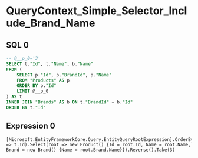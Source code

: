 # QueryContext_Simple_Selector_Include_Brand_Name

## SQL 0

```sql
-- @__p_0='3'
SELECT t."Id", t."Name", b."Name"
FROM (
    SELECT p."Id", p."BrandId", p."Name"
    FROM "Products" AS p
    ORDER BY p."Id"
    LIMIT @__p_0
) AS t
INNER JOIN "Brands" AS b ON t."BrandId" = b."Id"
ORDER BY t."Id"
```

## Expression 0

```text
[Microsoft.EntityFrameworkCore.Query.EntityQueryRootExpression].OrderByDescending(t => t.Id).Select(root => new Product() {Id = root.Id, Name = root.Name, Brand = new Brand() {Name = root.Brand.Name}}).Reverse().Take(3)
```

